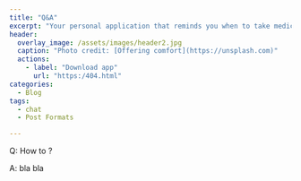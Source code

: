 ```yaml
---
title: "Q&A"
excerpt: "Your personal application that reminds you when to take medication."
header:
  overlay_image: /assets/images/header2.jpg
  caption: "Photo credit: [Offering comfort](https://unsplash.com)"
  actions:
    - label: "Download app"
      url: "https:/404.html"
categories:
  - Blog
tags:
  - chat
  - Post Formats

---
```


Q: How to ?

A: bla bla
